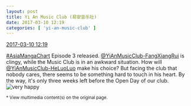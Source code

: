 ```yaml
---
layout: post
title: Yi An Music Club (易安音乐社)
date: 2017-03-10 12:19
categories: [ 'yi-an-music-club' ]
---
```


<div class="weibo-info">
  <a href="http://weibo.com/6094546964/Ez85E2mUB">2017-03-10 12:19</a>
</div>

[#AsiaMangaChart](http://weibo.com/p/10080853749b797703d2d251a740d8723d47cd) Episode 3 released. [@YiAnMusicClub-FangXiangRui](http://weibo.com/u/6117583008) is clingy, while the Music Club is in an awkward situation. How will [@YiAnMusicClub-HeLuoLuo](http://weibo.com/u/6117570574) make his choice? But facing the club that nobody cares, there seems to be something hard to touch in his heart. By the way, it's only three weeks left before the Open Day of our club. ![very happy](http://img.t.sinajs.cn/t4/appstyle/expression/ext/normal/58/mb_org.gif)

<!-- more -->

<small>* View multimedia content(s) on the original page.</small>
